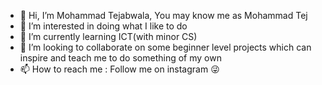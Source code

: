 - 👋 Hi, I’m Mohammad Tejabwala, You may know me as Mohammad Tej
- 👀 I’m interested in doing what I like to do
- 🌱 I’m currently learning ICT(with minor CS)
- 💞️ I’m looking to collaborate on some beginner level projects which can inspire and teach me to do something of my own
- 📫 How to reach me :
Follow me on instagram 😜

<!---
Mohammadtej/Mohammadtej is a ✨ special ✨ repository because its `README.md` (this file) appears on your GitHub profile.
You can click the Preview link to take a look at your changes.
--->
